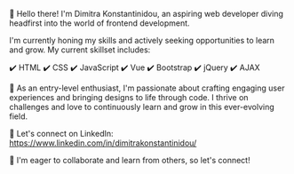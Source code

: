 👋 Hello there! I'm Dimitra Konstantinidou, an aspiring web developer diving headfirst into the world of frontend development.

I'm currently honing my skills and actively seeking opportunities to learn and grow. My current skillset includes:

✔️ HTML
✔️ CSS
✔️ JavaScript
✔️ Vue
✔️ Bootstrap
✔️ jQuery
✔️ AJAX

🌱 As an entry-level enthusiast, I'm passionate about crafting engaging user experiences and bringing designs to life through code. I thrive on challenges and love to continuously learn and grow in this ever-evolving field.

💼 Let's connect on LinkedIn: https://www.linkedin.com/in/dimitrakonstantinidou/

🤝 I'm eager to collaborate and learn from others, so let's connect!
